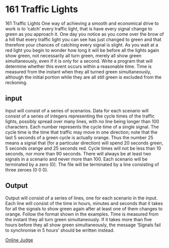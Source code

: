 # 161 Traffic Lights

161 Traffic Lights
One way of achieving a smooth and economical drive to work is to ‘catch’ every traffic light, that is
have every signal change to green as you approach it. One day you notice as you come over the brow of
a hill that every traffic light you can see has just changed to green and that therefore your chances of
catching every signal is slight. As you wait at a red light you begin to wonder how long it will be before
all the lights again show green, not necessarily all turn green, merely all show green simultaneously,
even if it is only for a second.
Write a program that will determine whether this event occurs within a reasonable time. Time is
measured from the instant when they all turned green simultaneously, although the initial portion while
they are all still green is excluded from the reckoning.

## input

Input will consist of a series of scenarios. Data for each scenario will consist of a series of integers
representing the cycle times of the traffic lights, possibly spread over many lines, with no line being
longer than 100 characters. Each number represents the cycle time of a single signal. The cycle time is
the time that traffic may move in one direction; note that the last 5 seconds of a green cycle is actually
orange.
Thus the number 25 means a signal that (for a particular direction) will spend 20 seconds green,
5 seconds orange and 25 seconds red. Cycle times will not be less than 10 seconds, nor more than 90
seconds. There will always be at least two signals in a scenario and never more than 100. Each scenario
will be terminated by a zero (0).
The file will be terminated by a line consisting of three zeroes (0 0 0).

## Output

Output will consist of a series of lines, one for each scenario in the input. Each line will consist of the
time in hours, minutes and seconds that it takes for all the signals to show green again after at least
one of them changes to orange. Follow the format shown in the examples. Time is measured from the
instant they all turn green simultaneously. If it takes more than five hours before they all show green
simultaneously, the message ‘Signals fail to synchronise in 5 hours’ should be written instead.

[Online Judge](https://onlinejudge.org/index.php?option=com_onlinejudge&Itemid=8&category=3&page=show_problem&problem=97)
